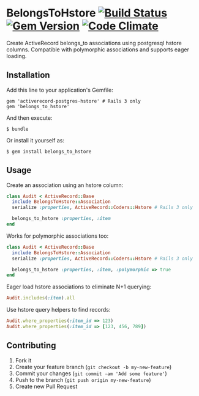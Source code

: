 # BelongsToHstore [![Build Status](https://travis-ci.org/evanlok/belongs_to_hstore.png?branch=master)](https://travis-ci.org/evanlok/belongs_to_hstore) [![Gem Version](https://badge.fury.io/rb/belongs_to_hstore.png)](http://badge.fury.io/rb/belongs_to_hstore) [![Code Climate](https://codeclimate.com/github/evanlok/belongs_to_hstore.png)](https://codeclimate.com/github/evanlok/belongs_to_hstore)

Create ActiveRecord belongs_to associations using postgresql hstore columns. Compatible with polymorphic associations
and supports eager loading.

## Installation

Add this line to your application's Gemfile:

    gem 'activerecord-postgres-hstore' # Rails 3 only
    gem 'belongs_to_hstore'

And then execute:

    $ bundle

Or install it yourself as:

    $ gem install belongs_to_hstore

## Usage

Create an association using an hstore column:
```ruby
class Audit < ActiveRecord::Base
  include BelongsToHstore::Association
  serialize :properties, ActiveRecord::Coders::Hstore # Rails 3 only

  belongs_to_hstore :properties, :item
end
```

Works for polymorphic associations too:
```ruby
class Audit < ActiveRecord::Base
  include BelongsToHstore::Association
  serialize :properties, ActiveRecord::Coders::Hstore # Rails 3 only

  belongs_to_hstore :properties, :item, :polymorphic => true
end
```

Eager load hstore associations to eliminate N+1 querying:
```ruby
Audit.includes(:item).all
```

Use hstore query helpers to find records:
```ruby
Audit.where_properties(:item_id => 123)
Audit.where_properties(:item_id => [123, 456, 789])
```

## Contributing

1. Fork it
2. Create your feature branch (`git checkout -b my-new-feature`)
3. Commit your changes (`git commit -am 'Add some feature'`)
4. Push to the branch (`git push origin my-new-feature`)
5. Create new Pull Request
